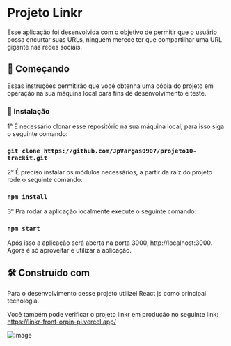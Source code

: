 # Projeto Linkr

Esse aplicação foi desenvolvida com o objetivo de permitir que o usuário possa encurtar suas URLs, ninguém merece ter que compartilhar uma URL gigante nas redes sociais.

## 🚀 Começando

Essas instruções permitirão que você obtenha uma cópia do projeto em operação na sua máquina local para fins de desenvolvimento e teste.

### 🔧 Instalação

1° É necessário clonar esse repositório na sua máquina local, para isso siga o seguinte comando:

### `git clone https://github.com/JpVargas0907/projeto10-trackit.git`

2° É preciso instalar os módulos necessários, a partir da raíz do projeto rode o seguinte comando:

### `npm install`

3° Pra rodar a aplicação localmente execute o seguinte comando: 

### `npm start`

Após isso a aplicação será aberta na porta 3000, http://localhost:3000. Agora é só aproveitar e utilizar a aplicação.

## 🛠️ Construído com

Para o desenvolvimento desse projeto utilizei React js como principal tecnologia.

Você também pode verificar o projeto linkr em produção no seguinte link: https://linkr-front-orpin-pi.vercel.app/

![image](https://github.com/Marcio-VOT/Linkr-front/assets/56592324/6965c994-8c5a-434e-a610-98b8103c7aee)
